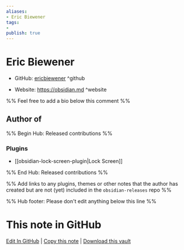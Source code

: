 ```yaml
---
aliases:
- Eric Biewener
tags:
- 
publish: true
---
```


# Eric Biewener

- GitHub: [ericbiewener](https://github.com/ericbiewener/) ^github
<!-- - Discord: `@` ^discord-->
- Website: <https://obsidian.md> ^website
<!-- - [[Publish sites|Publish site]]: ^publish-->

%% Feel free to add a bio below this comment %%


## Author of

%% Begin Hub: Released contributions %%
### Plugins
- [[obsidian-lock-screen-plugin|Lock Screen]]

%% End Hub: Released contributions %%

%% Add links to any plugins, themes or other notes that the author has created but are not (yet) included in the `obsidian-releases` repo %%

<!--
### Unlisted plugins

- 
-->

<!--
### Others

- 
-->

<!--
## Sponsor this author

- [[GitHub sponsors]]: [Sponsor @ericbiewener on GitHub Sponsors](https://github.com/sponsors/ericbiewener) ^github-sponsor
- [[Buy me a coffee]]: ^buy-me-a-coffee
- [[PayPal]]: ^paypal
- [[Patreon]]: ^patreon

-->

<!--
## Follow this author

- [[YouTube Channels|On YouTube]]: ^youtube
- Twitter: ^twitter
- ...
-->

%% Hub footer: Please don't edit anything below this line %%

# This note in GitHub

<span class="git-footer">[Edit In GitHub](https://github.dev/obsidian-community/obsidian-hub/blob/main/01%20-%20Community/People/ericbiewener.md "git-hub-edit-note") | [Copy this note](https://raw.githubusercontent.com/obsidian-community/obsidian-hub/main/01%20-%20Community/People/ericbiewener.md "git-hub-copy-note") | [Download this vault](https://github.com/obsidian-community/obsidian-hub/archive/refs/heads/main.zip "git-hub-download-vault") </span>
